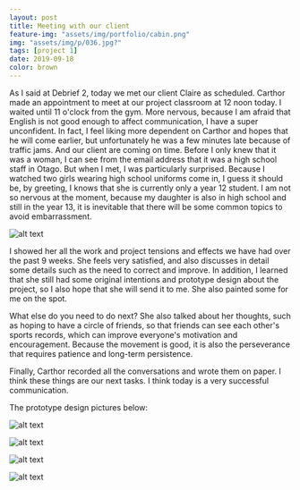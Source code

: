 ```yaml
---
layout: post
title: Meeting with our client
feature-img: "assets/img/portfolio/cabin.png"
img: "assets/img/p/036.jpg?"
tags: [project 1]
date: 2019-09-18
color: brown
---
```


As I said at Debrief 2, today we met our client Claire as scheduled. Carthor made an appointment to meet at our project classroom at 12 noon today. I waited until 11 o'clock from the gym. More nervous, because I am afraid that English is not good enough to affect communication, I have a super unconfident. In fact, I feel liking more dependent on Carthor and hopes that he will come earlier, but unfortunately he was a few minutes late because of traffic jams. And our client are coming on time. Before I only knew that it was a woman, I can see from the email address that it was a high school staff in Otago. But when I met, I was particularly surprised. Because I watched two girls wearing high school uniforms come in, I guess it should be, by greeting, I knows that she is currently only a year 12 student. I am not so nervous at the moment, because my daughter is also in high school and still in the year 13, it is inevitable that there will be some common topics to avoid embarrassment.

![alt text](https://github.com/aemooooon/app/blob/master/assets/img/p/045.jpg?raw=true "with client Claire")

I showed her all the work and project tensions and effects we have had over the past 9 weeks. She feels very satisfied, and also discusses in detail some details such as the need to correct and improve. In addition, I learned that she still had some original intentions and prototype design about the project, so I also hope that she will send it to me. She also painted some for me on the spot. 

What else do you need to do next? 
She also talked about her thoughts, such as hoping to have a circle of friends, so that friends can see each other's sports records, which can improve everyone's motivation and encouragement. Because the movement is good, it is also the perseverance that requires patience and long-term persistence.

Finally, Carthor recorded all the conversations and wrote them on paper. I think these things are our next tasks. I think today is a very successful communication.

The prototype design pictures below:


![alt text](https://github.com/aemooooon/app/blob/master/assets/img/p/041.png?raw=true "prototype pictures")


![alt text](https://github.com/aemooooon/app/blob/master/assets/img/p/042.png?raw=true "prototype pictures")


![alt text](https://github.com/aemooooon/app/blob/master/assets/img/p/043.png?raw=true "prototype pictures")


![alt text](https://github.com/aemooooon/app/blob/master/assets/img/p/044.png?raw=true "prototype pictures")



